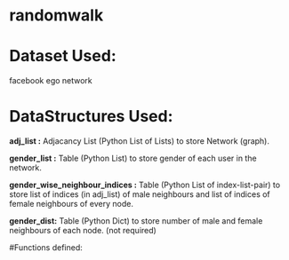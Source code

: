 # randomwalk

# Dataset Used:
facebook ego network

# DataStructures Used:
<p><b>adj_list :</b> Adjacancy List (Python List of Lists) to store Network (graph).</p>
<p><b>gender_list :</b> Table (Python List) to store gender of each user in the network.</p>
<p><b>gender_wise_neighbour_indices :</b> Table (Python List of index-list-pair) to store list of indices (in adj_list) of male
neighbours and list of indices of female neighbours of every node.</p>
<p><b>gender_dist:</b> Table (Python Dict) to store number of male and female neighbours of each node. (not required)</p>

#Functions defined:

